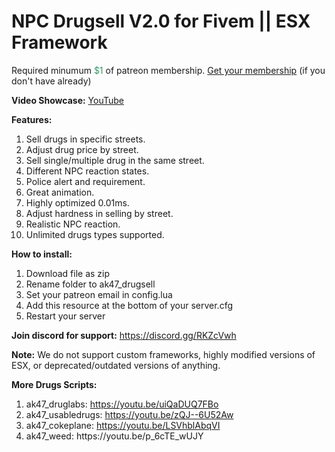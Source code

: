 <h1>NPC Drugsell V2.0 for Fivem || ESX Framework</h1>
<p>Required minumum <span style="color: #339966;">$1</span> of patreon membership. <a href="https://patreon.com/menanak47" target="_blank">Get your membership</a> (if you don't have already)</p>
<p><strong>Video Showcase:</strong> <a href="https://youtu.be/iwrWpmo31kQ">YouTube</a></p>
<p><strong>Features:</strong></p>
<ol>
<li>Sell drugs in specific streets.</li>
<li>Adjust drug price by street.</li>
<li>Sell single/multiple drug in the same street.</li>
<li>Different NPC reaction states.</li>
<li>Police alert and requirement.</li>
<li>Great animation.</li>
<li>Highly optimized 0.01ms.</li>
<li>Adjust hardness in selling by street.</li>
<li>Realistic NPC reaction.</li>
<li>Unlimited drugs types supported.</li>
</ol>
<p><strong>How to install:</strong></p>
<ol>
<li>Download file as zip</li>
<li>Rename folder to ak47_drugsell</li>
<li>Set your patreon email in config.lua</li>
<li>Add this resource at the bottom of your server.cfg</li>
<li>Restart your server</li>
</ol>
<p><strong>Join discord for support:</strong> <a href="https://discord.gg/RKZcVwh">https://discord.gg/RKZcVwh</a></p>
<p><strong>Note:</strong> We do not support custom frameworks, highly modified versions of ESX, or deprecated/outdated versions of anything.</p>
<p><strong>More Drugs Scripts:</strong></p>
<ol>
<li>ak47_druglabs: <a href="https://youtu.be/uiQaDUQ7FBo">https://youtu.be/uiQaDUQ7FBo </a></li>
<li>ak47_usabledrugs: <a href="https://youtu.be/zQJ--6U52Aw">https://youtu.be/zQJ--6U52Aw </a></li>
<li>ak47_cokeplane: <a href="https://youtu.be/LSVhblAbqVI">https://youtu.be/LSVhblAbqVI </a></li>
<li>ak47_weed: https://youtu.be/p_6cTE_wUJY</li>
</ol>
